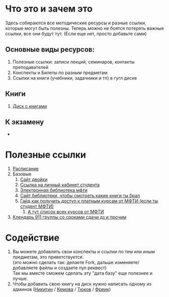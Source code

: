 # Что это и зачем это
Здесь собираются все методические ресурсы и разные ссылки, которые могут быть полезны. Теперь можно не боятся потерять важные ссылки, все они будут тут. (Если еще нет, просто добавьте сами) 

## Основные виды ресурсов:  
1. Полезные ссылки: записи лекций, семинаров, контакты преподавателей
1. Конспекты и Билеты по разным предметам 
1. Ссылки на книги (учебники, задачники и тп) в гугл диске

## Книги
1. [Диск с книгами](https://drive.google.com/drive/u/1/folders/1-x9WH0vlD8MoJq_7fTfCGphnA3r1jODU) 

## К экзамену
-

# Полезные ссылки
1. [Расписание](https://mipt.ru/about/departments/uchebniy/schedule/study/?clear_cache=Y)
1. Базовые
    1. [Сайт двойки](https://2ka.mipt.ru)
    1. [Ссылка на личный кабинет студента](https://profile.mipt.ru)
    1. [Электронная библиотека мфти](https://lib.mipt.ru_)
    1. [Сайт библиотеки, чтобы смотреть какие книги ты брал](http://ruslanlib.phystech.edu/)
    1. [Гайд как получить доступ к платным курсам от МФТИ (если ты студент МФТИ)](http://miptstream.ru/2017/05/30/coursera/)
        1. [А тут список всех курсов от МФТИ](https://www.coursera.org/mipt)
1. [Клендарь 911 группы со сроками сдачи дз и прочим](https://docs.google.com/spreadsheets/d/1mRaD19QDzDW5SBSQhB7x2FFImR883gcqXcq00t2m1CE/edit?usp=sharing)  


# Содействие
1. Вы можете добавлять свои конспекты и ссылки по тем или иным предметам, это приветствуется.  
(это можно сделать так: делаете Fork, дальше изменяете/добавляете файлы и создаете пул реквест)  
Так мы вместе сможем сделать эту "дата базу" еще полезнее и лучше.  
1. Чтобы добавить свою книгу на диск нужно написать одному из админов ([Никитин](https://vk.com/acmilan_09) / [Кемова](https://vk.com/tasyakemova) / [Тюков](https://vk.com/marktyukov) / [Фреик](https://vk.com/akira33333))  
